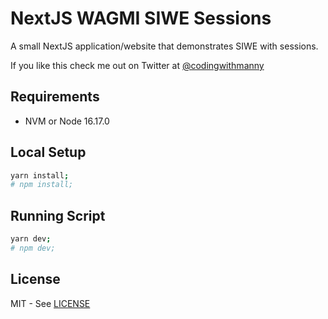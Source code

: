 # NextJS WAGMI SIWE Sessions

A small NextJS application/website that demonstrates SIWE with sessions.

If you like this check me out on Twitter at [@codingwithmanny](https://twitter.com/codingwithmanny)

## Requirements

- NVM or Node 16.17.0

## Local Setup

```bash
yarn install;
# npm install;
```

## Running Script

```bash
yarn dev;
# npm dev;
```

## License

MIT - See [LICENSE](https://github.com/codingwithmanny/nextjs-wagmi-siwe-sessions/blob/main/LICENSE)